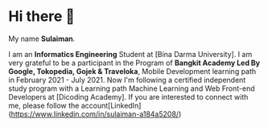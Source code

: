 # Hi there 👋

My name **Sulaiman**.

I am an **Informatics Engineering** Student at [Bina Darma University].
I am very grateful to be a participant in the Program of **Bangkit Academy Led By Google, Tokopedia, Gojek & Traveloka**, Mobile Development learning path in February 2021 - July 2021.
Now I'm following a certified independent study program with a Learning path Machine Learning and Web Front-end Developers at  [Dicoding Academy].
If you are interested to connect with me, please follow the account[LinkedIn]
(https://www.linkedin.com/in/sulaiman-a184a5208/)

